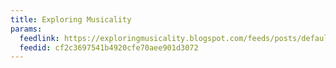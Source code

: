 ```yaml
---
title: Exploring Musicality
params:
  feedlink: https://exploringmusicality.blogspot.com/feeds/posts/default?alt=rss
  feedid: cf2c3697541b4920cfe70aee901d3072
---
```

